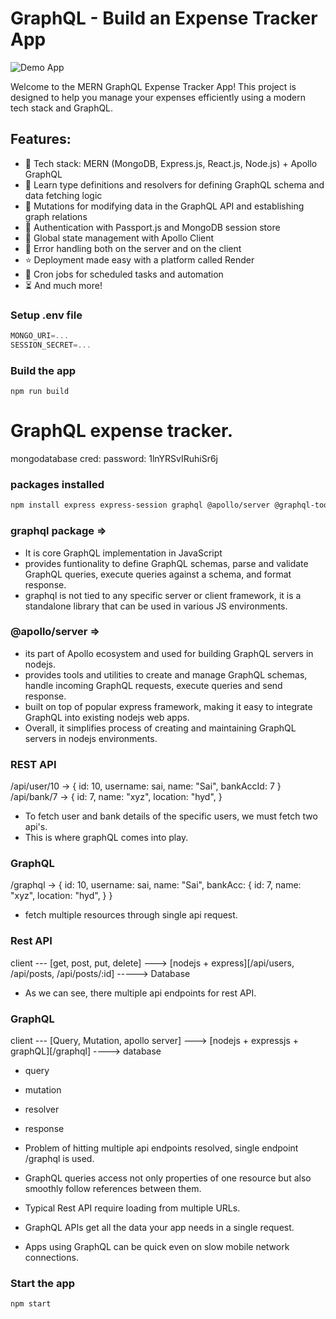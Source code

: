 # GraphQL - Build an Expense Tracker App

![Demo App](https://i.ibb.co/WHyMscm/Screenshot-42.png)



Welcome to the MERN GraphQL Expense Tracker App! This project is designed to help you manage your expenses efficiently using a modern tech stack and GraphQL.

## Features:

-   🌟 Tech stack: MERN (MongoDB, Express.js, React.js, Node.js) + Apollo GraphQL
-   📝 Learn type definitions and resolvers for defining GraphQL schema and data fetching logic
-   🔄 Mutations for modifying data in the GraphQL API and establishing graph relations
-   🎃 Authentication with Passport.js and MongoDB session store
-   🚀 Global state management with Apollo Client
-   🐞 Error handling both on the server and on the client
-   ⭐ Deployment made easy with a platform called Render
-   👾 Cron jobs for scheduled tasks and automation
-   ⏳ And much more!

### Setup .env file

```js
MONGO_URI=...
SESSION_SECRET=...
```

### Build the app

```shell
npm run build
```

# GraphQL expense tracker.

mongodatabase cred:
password:
1lnYRSvIRuhiSr6j

<!-- mongo uri
mongodb+srv://reddysaisathwik022:1lnYRSvIRuhiSr6j@cluster0.kfoep.mongodb.net/gql-db?retryWrites=true&w=majority&appName=Cluster0
 -->

### packages installed

```bash
npm install express express-session graphql @apollo/server @graphql-tools/merge bcryptjs connect-mongodb-session dotenv graphql-passport passport mongoose
```

### graphql package =>

- It is core GraphQL implementation in JavaScript
- provides funtionality to define GraphQL schemas, parse and validate GraphQL queries, execute queries against a schema, and format response.
- graphql is not tied to any specific server or client framework, it is a standalone library that can be used in various JS environments.

### @apollo/server =>

- its part of Apollo ecosystem and used for building GraphQL servers in nodejs.
- provides tools and utilities to create and manage GraphQL schemas, handle incoming GraphQL requests, execute queries and send response.
- built on top of popular express framework, making it easy to integrate GraphQL into existing nodejs web apps.
- Overall, it simplifies process of creating and maintaining GraphQL servers in nodejs environments.

### REST API

/api/user/10 ->
{
id: 10,
username: sai,
name: "Sai",
bankAccId: 7
}
/api/bank/7 ->
{
id: 7,
name: "xyz",
location: "hyd",
}

- To fetch user and bank details of the specific users, we must fetch two api's.
- This is where graphQL comes into play.

### GraphQL

/graphql ->
{
id: 10,
username: sai,
name: "Sai",
bankAcc: {
id: 7,
name: "xyz",
location: "hyd",
}
}

- fetch multiple resources through single api request.

### Rest API

client --- [get, post, put, delete] ---> [nodejs + express][/api/users, /api/posts, /api/posts/:id] -----> Database

- As we can see, there multiple api endpoints for rest API.

### GraphQL

client --- [Query, Mutation, apollo server] ---> [nodejs + expressjs + graphQL][/graphql] ----> database

- query
- mutation
- resolver
- response

- Problem of hitting multiple api endpoints resolved, single endpoint /graphql is used.
- GraphQL queries access not only properties of one resource but also smoothly follow references between them.
- Typical Rest API require loading from multiple URLs.
- GraphQL APIs get all the data your app needs in a single request.
- Apps using GraphQL can be quick even on slow mobile network connections.

### Start the app

```shell
npm start
```
